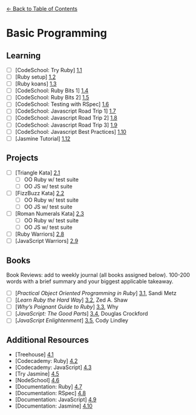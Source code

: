 [← Back to Table of Contents](/README.md)

# Basic Programming

## Learning

- [ ] [CodeSchool: Try Ruby] [1.1]
- [ ] [Ruby setup] [1.2]
- [ ] [Ruby koans] [1.3]
- [ ] [CodeSchool: Ruby Bits 1] [1.4]
- [ ] [CodeSchool: Ruby Bits 2] [1.5]
- [ ] [CodeSchool: Testing with RSpec] [1.6]
- [ ] [CodeSchool: Javascript Road Trip 1] [1.7]
- [ ] [CodeSchool: Javascript Road Trip 2] [1.8]
- [ ] [CodeSchool: Javascript Road Trip 3] [1.9]
- [ ] [CodeSchool: Javascript Best Practices] [1.10]
- [ ] [Jasmine Tutorial] [1.12]

[1.1]: http://tryruby.org/
[1.2]: project-ruby-setup.md
[1.3]: http://rubykoans.com/windows
[1.4]: http://www.codeschool.com/courses/ruby-bits
[1.5]: http://www.codeschool.com/courses/ruby-bits-part-2
[1.6]: https://www.codeschool.com/courses/testing-with-rspec
[1.7]: https://www.codeschool.com/courses/javascript-road-trip-part-1
[1.8]: https://www.codeschool.com/courses/javascript-road-trip-part-3
[1.9]: https://www.codeschool.com/courses/javascript-road-trip-part-4
[1.10]: https://www.codeschool.com/courses/javascript-best-practices
[1.12]: http://code.tutsplus.com/tutorials/testing-your-javascript-with-jasmine--net-21229

## Projects

- [ ] [Triangle Kata] [2.1]
	- [ ] OO Ruby w/ test suite
	- [ ] OO JS w/ test suite
- [ ] [FizzBuzz Kata] [2.2]
	- [ ] OO Ruby w/ test suite
	- [ ] OO JS w/ test suite
- [ ] [Roman Numerals Kata] [2.3]
	- [ ] OO Ruby w/ test suite
	- [ ] OO JS w/ test suite
- [ ] [Ruby Warriors] [2.8]
- [ ] [JavaScript Warriors] [2.9]

[2.1]: project-triangle-kata.md
[2.2]: http://codingdojo.org/cgi-bin/index.pl?KataFizzBuzz
[2.3]: http://codingdojo.org/cgi-bin/index.pl?KataRomanNumerals
[2.8]: https://www.bloc.io/ruby-warrior/#/
[2.9]: http://jswarrior.fusioncharts.com/

## Books
Book Reviews: add to weekly journal (all books assigned below). 100-200 words with a brief summary and your biggest applicable takeaway.

- [ ] [*Practical Object Oriented Programming in Ruby*] [3.1], Sandi Metz
- [ ] [*Learn Ruby the Hard Way*] [3.2], Zed A. Shaw
- [ ] [*Why’s Poignant Guide to Ruby*] [3.3], Why
- [ ] [*JavaScript: The Good Parts*] [3.4], Douglas Crockford
- [ ] [*JavaScript Enlightenment*] [3.5], Cody Lindley

[3.1]: http://www.amazon.com/Practical-Object-Oriented-Design-Ruby-Addison-Wesley/dp/0321721330
[3.2]: http://learnrubythehardway.org/book/
[3.3]: http://cloud.github.com/downloads/mislav/poignant-guide/whys-poignant-guide-to-ruby.pdf
[3.4]: http://www.amazon.com/JavaScript-Good-Parts-Douglas-Crockford/dp/0596517742/
[3.5]: http://www.amazon.com/JavaScript-Enlightenment-Cody-Lindley/dp/1449342884/

## Additional Resources

* [Treehouse] [4.1]
* [Codecademy: Ruby] [4.2]
* [Codecademy: JavaScript] [4.3]
* [Try Jasmine] [4.5]
* [NodeSchool] [4.6]
* [Documentation: Ruby] [4.7]
* [Documentation: RSpec] [4.8]
* [Documentation: JavaScript] [4.9]
* [Documentation: Jasmine] [4.10]

[4.1]: http://teamtreehouse.com/
[4.2]: http://www.codecademy.com/en/tracks/ruby
[4.3]: http://www.codecademy.com/en/tracks/javascript
[4.5]: http://tryjasmine.com/
[4.6]: http://nodeschool.io/
[4.7]: http://ruby-doc.org/
[4.8]: https://relishapp.com/rspec
[4.9]: https://developer.mozilla.org/en-US/docs/Web/JavaScript/Reference
[4.10]: http://jasmine.github.io/